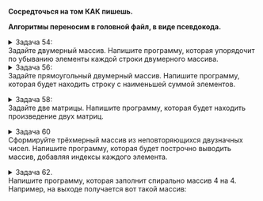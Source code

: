 __Сосредточься на том КАК пишешь.__  

__Алгоритмы переносим в головной файл, в виде псевдокода.__

<details><summary>Задача 54:<br>Задайте двумерный массив. Напишите программу, которая упорядочит по убыванию элементы каждой строки двумерного массива.</summary>
Например, задан массив:<br>
1 4 7 2<br>
5 9 2 3<br>
8 4 2 4<br>
В итоге получается вот такой массив:<br>
7 4 2 1<br>
9 5 3 2<br>
8 4 4 2</details>
<details><summary>Задача 56:<br>Задайте прямоугольный двумерный массив. Напишите программу, которая будет находить строку с наименьшей суммой элементов.</summary>
Например, задан массив:

1 4 7 2

5 9 2 3

8 4 2 4

5 2 6 7

Программа считает сумму элементов в каждой строке и выдаёт номер строки с наименьшей суммой элементов: 1 строка</details>
<details><summary>Задача 58:<br>Задайте две матрицы. Напишите программу, которая будет находить произведение двух матриц.</summary>
Например, даны 2 матрицы:  

2 4 | 3 4  
3 2 | 3 3  
Результирующая матрица будет:  
18 20  
15 18</details>
<details><summary>Задача 60<br>Сформируйте трёхмерный массив из неповторяющихся двузначных чисел. Напишите программу, которая будет построчно выводить массив, добавляя индексы каждого элемента.</summary>Массив размером 2 x 2 x 2  

66(0,0,0) | 25(0,1,0)  
34(1,0,0) | 41(1,1,0)  
27(0,0,1) | 90(0,1,1)  
26(1,0,1) | 55(1,1,1)</details>
<details><summary>Задача 62.<br>Напишите программу, которая заполнит спирально массив 4 на 4.
Например, на выходе получается вот такой массив:</summary>
01 02 03 04<br>
12 13 14 05<br>
11 16 15 06<br>
10 09 08 07</details>
